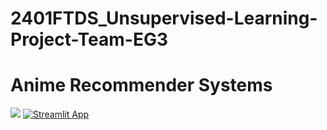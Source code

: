 # 2401FTDS_Unsupervised-Learning-Project-Team-EG3

# Anime Recommender Systems

![](https://miro.medium.com/v2/resize:fit:720/format:webp/0*CQFeO97Ugh4g0-Yk?style=for-the-badge&logo=Python&logoColor=white) [![Streamlit App](https://static.streamlit.io/badges/streamlit_badge_black_white.svg)](URL_TO_YOUR_APP)

